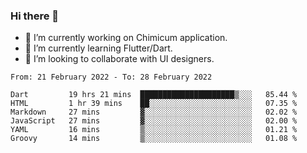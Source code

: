 ### Hi there 👋

<!--
**devcat37/devcat37** is a ✨ _special_ ✨ repository because its `README.md` (this file) appears on your GitHub profile.-->


- 🔭 I’m currently working on Chimicum application.
- 🌱 I’m currently learning Flutter/Dart.
- 👯 I’m looking to collaborate with UI designers.
<!-- - 🤔 I’m looking for help with ... -->

<!--START_SECTION:waka-->

```text
From: 21 February 2022 - To: 28 February 2022

Dart         19 hrs 21 mins  █████████████████████▒░░░   85.44 %
HTML         1 hr 39 mins    ██░░░░░░░░░░░░░░░░░░░░░░░   07.35 %
Markdown     27 mins         ▓░░░░░░░░░░░░░░░░░░░░░░░░   02.02 %
JavaScript   27 mins         ▓░░░░░░░░░░░░░░░░░░░░░░░░   02.00 %
YAML         16 mins         ▒░░░░░░░░░░░░░░░░░░░░░░░░   01.21 %
Groovy       14 mins         ▒░░░░░░░░░░░░░░░░░░░░░░░░   01.08 %
```

<!--END_SECTION:waka-->
